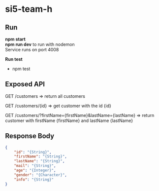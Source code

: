 # si5-team-h

## Run
**npm start**  
**npm run dev** to run with nodemon  
Service runs on port 4008

**Run test**

- npm test

## Exposed API
GET /customers => return all customers <br/>

GET /customers/{id} => get customer with the id {id} <br/>

GET /customers/?firstName={firstName}&lastName={lastName} => return customer with firstName {firstName} and lastName {lastName} <br/>

Response Body
----
```json
{
    "id": "{String}",
    "firstName": "{String}",
    "lastName": "{String}",
    "mail": "{String}",
    "age": "{Integer}",
    "gender": "{Character}",
    "info": "{String}"
}
```

       
